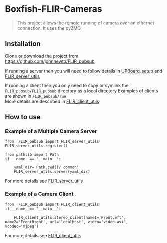 # Boxfish-FLIR-Cameras
> This project allows the remote running of camera over an ethernet connection. It uses the pyZMQ 


## Installation

Clone or download the project from https://github.com/johnnewto/FLIR_pubsub  

If running a server then you will need to follow details in 
[UPBoard_setup](https://johnnewto.github.io/FLIR_pubsub/UPBoard_setup/)  and 
[FLIR_server_utils](https://johnnewto.github.io/FLIR_pubsub/FLIR_server_utils/)  

If running a client then you only need to copy or symlink the `FLIR_pubsub/FLIR_pubsub` directory as a local directory
Examples of clients are shown in `FLIR_pubsub/run`  
More details are described in 
[FLIR_client_utils](https://johnnewto.github.io/FLIR_pubsub/FLIR_client_utils/)

## How to use

### Example of a Multiple Camera Server

```
from  FLIR_pubsub import FLIR_server_utils
FLIR_server_utils.register()  

from pathlib import Path
if __name__== "__main__":

    yaml_dir= Path.cwd()/'common'
    FLIR_server_utils.server(yaml_dir)

```

For more details see [FLIR_server_utils](https://johnnewto.github.io/FLIR_pubsub/FLIR_server_utils/)

### Example of a Camera Client

```
from  FLIR_pubsub import FLIR_client_utils
if __name__== "__main__":

    FLIR_client_utils.stereo_client(name1='FrontLeft', name2='FrontRight', url='localhost', video='video.avi', vcodec='mjpeg')
```

For more details see [FLIR_client_utils](https://johnnewto.github.io/FLIR_pubsub/FLIR_client_utils/)

